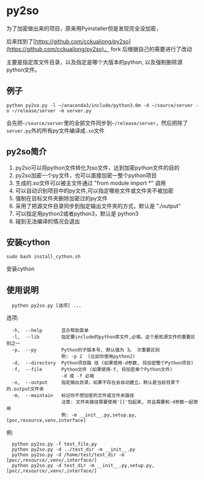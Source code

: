 # py2so
为了加密做出来的项目，原来用Pyinstaller但是发现完全没加密，

后来找到了[https://github.com/cckuailong/py2so](https://github.com/cckuailong/py2so)， fork 后根据自己的需要进行了改动

主要是指定库文件目录，以及指定是哪个大版本的python, 以及强制删除源python文件。

## 例子
```
python py2so.py -l ~/anaconda3/include/python3.6m -d ~/source/server -o ~/release/server -m server.py
```
会先把`~/source/server`里的全部文件同步到`~/release/server`，然后把除了`server.py`外的所有py文件编译成`.so`文件

## py2so简介
1. py2so可以将python文件转化为so文件，达到加密python文件的目的
2. py2so加密一个py文件，也可以直接加密一整个python项目
3. 生成的.so文件可以被主文件通过 "from module import \*" 调用
4. 可以自动识别项目中的py文件,可以指定哪些文件或文件夹不被加密
5. 强制在目标文件夹删除加密过的py文件
6. 采用了把源文件目录同步到指定输出文件夹的方式，默认是 "./output"
7. 可以指定用python2或者python3，默认是 python3
8. 碰到无法编译的情况会退出

## 安装cython
```
sudo bash install_cython.sh
```
安装cython

## 使用说明

```
  python py2so.py [选项] ...
```

选项:
```
  -h,  --help       显示帮助菜单
  -l,  --lib        指定要include的python库文件,必填。这个是和源文件的重要区别之一
  -p,  --py         Python的子版本号, 默认值为 3。 次重要区别
                    例: -p 2  (比如你使用python2)
  -d,  --directory  Python项目路 径 (如果使用-d参数, 将加密整个Python项目)
  -f,  --file       Python文件 (如果使用-f, 将加密单个Python文件)
                    -d 或 -f 必填
  -o,  --output     指定输出目录，如果不存在会自动建立。默认是当前目录下的.output文件夹
  -m,  --maintain   标记你不想加密的文件或文件夹路径
                    注意: 文件夹路径需要使用'[]'包起来, 并且需要和-d参数一起使用
                    例: -m __init__.py,setup.py,[poc,resource,venv,interface]
```

例:
```
  python py2so.py -f test_file.py
  python py2so.py -d ../test_dir -m __init__.py
  python py2so.py -d /home/test/test_dir -m [poc/,resource/,venv/,interface/]
  python py2so.py -d test_dir -m __init__.py,setup.py,[poc/,resource/,venv/,interface/]
```
